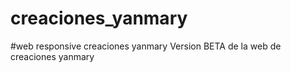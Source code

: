 # creaciones_yanmary
#web responsive creaciones yanmary
Version BETA de la web de creaciones yanmary

